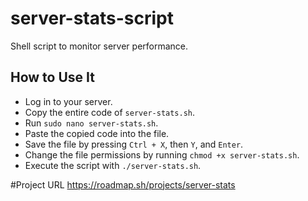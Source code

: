 # server-stats-script
Shell script to monitor server performance.

## How to Use It
<ul>
    <li>Log in to your server.</li>
    <li>Copy the entire code of <code>server-stats.sh</code>.</li>
    <li>Run <code>sudo nano server-stats.sh</code>.</li>
    <li>Paste the copied code into the file.</li>
    <li>Save the file by pressing <code>Ctrl + X</code>, then <code>Y</code>, and <code>Enter</code>.</li>
    <li>Change the file permissions by running <code>chmod +x server-stats.sh</code>.</li>
    <li>Execute the script with <code>./server-stats.sh</code>.</li>
</ul>

#Project URL 
https://roadmap.sh/projects/server-stats
